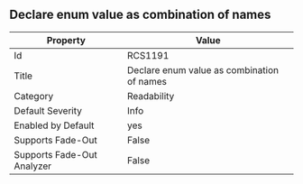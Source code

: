## Declare enum value as combination of names

Property | Value
--- | --- 
Id | RCS1191
Title | Declare enum value as combination of names
Category | Readability
Default Severity | Info
Enabled by Default | yes
Supports Fade-Out | False
Supports Fade-Out Analyzer | False
